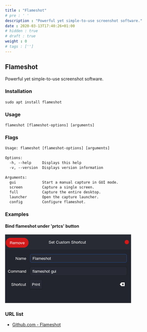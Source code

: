 ```yaml
---
title : "Flameshot"
# pre : ' '
description : "Powerful yet simple-to-use screenshot software."
date : 2020-03-13T17:40:26+01:00
# hidden : true
# draft : true
weight : 0
# tags : ['']
---
```


## Flameshot

Powerful yet simple-to-use screenshot software.

### Installation

```plain
sudo apt install flameshot
```

### Usage

```plain
flameshot [flameshot-options] [arguments]
```

### Flags

```plain
Usage: flameshot [flameshot-options] [arguments]

Options:
  -h, --help     Displays this help
  -v, --version  Displays version information

Arguments:
  gui            Start a manual capture in GUI mode.
  screen         Capture a single screen.
  full           Capture the entire desktop.
  launcher       Open the capture launcher.
  config         Configure flameshot.
```

### Examples

#### Bind flameshot under 'prtcs' button

![Example](images/example.png)

### URL list

* [Github.com - Flameshot](https://github.com/flameshot-org/flameshot)
